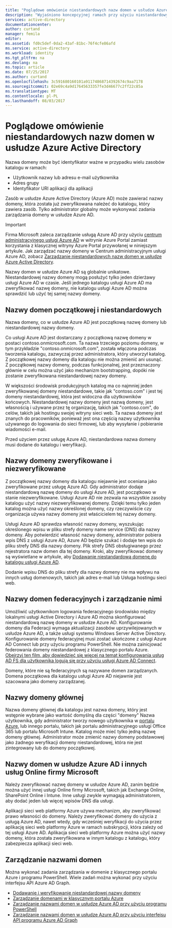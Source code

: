 ```yaml
---
title: "Poglądowe omówienie niestandardowych nazw domen w usłudze Azure Active Directory | Dokumentacja firmy Microsoft"
description: "Wyjaśniono koncepcyjnej ramach przy użyciu niestandardowych nazw domen w usłudze Azure Active directory, w tym federacyjnych dla rejestracji jednokrotnej"
services: active-directory
documentationcenter: 
author: curtand
manager: femila
editor: 
ms.assetid: fd0c5def-0da2-43af-81bc-76f4cfe86afd
ms.service: active-directory
ms.workload: identity
ms.tgt_pltfrm: na
ms.devlang: na
ms.topic: article
ms.date: 07/25/2017
ms.author: curtand
ms.openlocfilehash: 3c591680160101a91174868714392674c9aa7178
ms.sourcegitcommit: 02e69c4a9d17645633357fe3d46677c2ff22c85a
ms.translationtype: MT
ms.contentlocale: pl-PL
ms.lasthandoff: 08/03/2017
---
```

# <a name="conceptual-overview-of-custom-domain-names-in-azure-active-directory"></a>Poglądowe omówienie niestandardowych nazw domen w usłudze Azure Active Directory
Nazwa domeny może być identyfikator ważne w przypadku wielu zasobów katalogu w ramach:

* Użytkownik nazwy lub adresu e-mail użytkownika
* Adres grupy
* Identyfikator URI aplikacji dla aplikacji

Zasób w usłudze Azure Active Directory (Azure AD) może zawierać nazwy domeny, która została już zweryfikowana należeć do katalogu, który zawiera zasób. Tylko administrator globalny może wykonywać zadania zarządzania domeny w usłudze Azure AD.

> [!IMPORTANT]
> Firma Microsoft zaleca zarządzanie usługą Azure AD przy użyciu [centrum administracyjnego usługi Azure AD](https://aad.portal.azure.com) w witrynie Azure Portal zamiast korzystania z klasycznej witryny Azure Portal przywołanej w niniejszym artykule. Jak zarządzać nazwy domeny w Centrum administracyjnym usługi Azure AD, zobacz [Zarządzanie niestandardowych nazw domen w usłudze Azure Active Directory](active-directory-domains-manage-azure-portal.md).

Nazwy domen w usłudze Azure AD są globalnie unikatowe. Niestandardowej nazwy domeny mogą posłużyć tylko jeden dzierżawy usługi Azure AD w czasie. Jeśli jednego katalogu usługi Azure AD ma zweryfikować nazwę domeny, nie katalogu usługi Azure AD można sprawdzić lub użyć tej samej nazwy domeny.

## <a name="initial-and-custom-domain-names"></a>Nazwy domen początkowej i niestandardowych
Nazwa domeny, co w usłudze Azure AD jest początkową nazwę domeny lub niestandardowej nazwy domeny.

Co usługi Azure AD jest dostarczany z początkową nazwę domeny w postaci contoso.onmicrosoft.com. Ta nazwa trzeciego poziomu domeny, w tym przykładzie "contoso.onmicrosoft.com", została włączona podczas tworzenia katalogu, zazwyczaj przez administratora, który utworzył katalog. Z początkowej nazwy domeny dla katalogu nie można zmienić ani usunąć. Z początkowej nazwy domeny, podczas funkcjonalnej, jest przeznaczony głównie w celu można użyć jako mechanizm bootstrapping, dopóki nie zostanie zweryfikowana niestandardowej nazwy domeny.

W większości środowisk produkcyjnych katalog ma co najmniej jeden zweryfikowanej domeny niestandardowe, takie jak "contoso.com" i jest tej domeny niestandardowej, która jest widoczna dla użytkowników końcowych. Niestandardowej nazwy domeny jest nazwą domeny, jest własnością i używane przez tę organizację, takich jak "contoso.com", do celów, takich jak hostingu swojej witryny sieci web. Ta nazwa domeny jest znanych do pracowników, ponieważ jest ona częścią nazwy użytkownika używanego do logowania do sieci firmowej, lub aby wysyłanie i pobieranie wiadomości e-mail.

Przed użyciem przez usługę Azure AD, niestandardowa nazwa domeny musi dodane do katalogu i weryfikacji.

## <a name="verified-and-unverified-domain-names"></a>Nazwy domeny zweryfikowane i niezweryfikowane
Z początkowej nazwy domeny dla katalogu niejawnie jest oceniana jako zweryfikowane przez usługę Azure AD. Gdy administrator dodaje niestandardową nazwę domeny do usługi Azure AD, jest początkowo w stanie niezweryfikowane. Usługi Azure AD nie zezwala na wszystkie zasoby katalogu użyć nazwy niezweryfikowanej domeny. Dzięki temu tylko jeden katalog można użyć nazwy określonej domeny, czy rzeczywiście czy organizacja używa nazwy domeny jest właścicielem tej nazwy domeny.

Usługi Azure AD sprawdza własność nazwy domeny, wyszukując określonego wpisu w pliku strefy domeny name service (DNS) dla nazwy domeny. Aby potwierdzić własność nazwy domeny, administrator pobiera wpis DNS z usługi Azure AD, Azure AD będzie szukać i dodaje ten wpis do pliku strefy DNS dla nazwy domeny. Plik strefy DNS obsługiwanego przez rejestratora nazw domen dla tej domeny. Kroki, aby zweryfikować domeny są wyświetlane w artykule, aby [Dodawanie niestandardową domenę do katalogu usługi Azure AD](active-directory-add-domain.md).

Dodanie wpisu DNS do pliku strefy dla nazwy domeny nie ma wpływu na innych usług domenowych, takich jak adres e-mail lub Usługa hostingu sieci web.

## <a name="federated-and-managed-domain-names"></a>Nazwy domen federacyjnych i zarządzanie nimi
Umożliwić użytkownikom logowania federacyjnego środowisko między lokalnymi usługi Active Directory i Azure AD można skonfigurować niestandardową nazwę domeny w usłudze Azure AD. Konfigurowanie domeny dla Federacji wymaga aktualizacji zasobów uprzywilejowanych w usłudze Azure AD, a także usługi systemu Windows Server Active Directory. Konfigurowanie domeny federacyjnej musi zostać ukończone z usługi Azure AD Connect lub przy użyciu programu PowerShell. Nie można zainicjować federowania domeny niestandardowej z klasycznego portalu Azure. [Obejrzyj ten film, aby dowiedzieć się więcej na temat konfigurowania usług AD FS dla użytkownika logują się przy użyciu usługi Azure AD Connect](http://channel9.msdn.com/Series/Azure-Active-Directory-Videos-Demos/Configuring-AD-FS-for-user-sign-in-with-Azure-AD-Connect).

Domeny, które nie są federacyjnych są nazywane domen zarządzanych. Domena początkowa dla katalogu usługi Azure AD niejawnie jest szacowana jako domeny zarządzanej.

## <a name="primary-domain-names"></a>Nazwy domeny głównej
Nazwa domeny głównej dla katalogu jest nazwa domeny, który jest wstępnie wybrane jako wartość domyślną dla części "domeny" Nazwa użytkownika, gdy administrator tworzy nowego użytkownika w [portalu Azure](https://portal.azure.com/), lub innego portalu, takich jak portalu administracyjnego usługi Office 365 lub portalu Microsoft Intune. Katalog może mieć tylko jedną nazwę domeny głównej. Administrator może zmienić nazwy domeny podstawowej jako żadnego weryfikacji domeny niestandardowej, która nie jest zintegrowany lub do domeny początkowej.

## <a name="domain-names-in-azure-ad-and-other-microsoft-online-services"></a>Nazwy domen w usłudze Azure AD i innych usług Online firmy Microsoft
Należy zweryfikować nazwę domeny w usłudze Azure AD, zanim będzie można użyć innej usługi Online firmy Microsoft, takich jak Exchange Online, SharePoint Online i Intune. Inne usługi zwykle wymagają administratorem, aby dodać jeden lub więcej wpisów DNS dla usługi.

Aplikacji sieci web platformy Azure używa mechanizm, aby zweryfikować prawo własności do domeny. Należy zweryfikować domeny do użycia z usługą Azure AD, nawet wtedy, gdy wcześniej weryfikacji do użycia przez aplikację sieci web platformy Azure w ramach subskrypcji, która zależy od tej usługi Azure AD. Aplikacja sieci web platformy Azure można użyć nazwy domeny, która została zweryfikowana w innym katalogu z katalogu, który zabezpiecza aplikacji sieci web.

## <a name="managing-domain-names"></a>Zarządzanie nazwami domen
Można wykonać zadania zarządzania w domenie z klasycznego portalu Azure i programu PowerShell. Wiele zadań można wykonać przy użyciu interfejsu API Azure AD Graph.

* [Dodawanie i weryfikowanie niestandardowej nazwy domeny](active-directory-add-domain.md)
* [Zarządzanie domenami w klasycznym portalu Azure](active-directory-add-manage-domain-names.md)
* [Zarządzanie nazwami domen w usłudze Azure AD przy użyciu programu PowerShell](https://msdn.microsoft.com/library/azure/e1ef403f-3347-4409-8f46-d72dafa116e0#BKMK_ManageDomains)
* [Zarządzanie nazwami domen w usłudze Azure AD przy użyciu interfejsu API programu Azure AD Graph](https://msdn.microsoft.com/Library/Azure/Ad/Graph/api/domains-operations)

